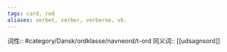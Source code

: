 ```yaml
---
tags: card, rod
aliases: verbet, verber, verberne, vb.
---
```


词性::  #category/Dansk/ordklasse/navneord/t-ord 
同义词:: [[udsagnsord]] 
